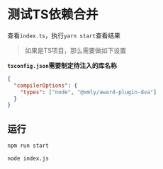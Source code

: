 # 测试TS依赖合并

查看`index.ts`，执行`yarn start`查看结果


> 如果是TS项目，那么需要做如下设置

**`tsconfig.json`需要制定待注入的库名称**

```json
{
  "compilerOptions": {
    "types": ["node", "@xmly/award-plugin-dva"]
  }
}
```

## 运行

```sh
npm run start

node index.js
```